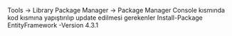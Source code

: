 Tools → Library Package Manager → Package Manager Console kısmında kod kısmına yapıştırılıp update edilmesi gerekenler
Install-Package EntityFramework -Version 4.3.1
